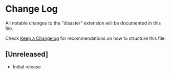 # Change Log

All notable changes to the "disaster" extension will be documented in this file.

Check [Keep a Changelog](http://keepachangelog.com/) for recommendations on how to structure this file.

## [Unreleased]

- Initial release